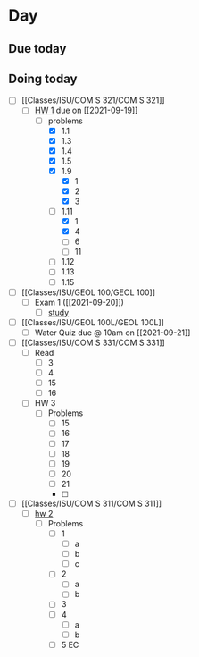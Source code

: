 

# Day 

## Due today


## Doing today
- [ ]  [[Classes/ISU/COM S 321/COM S 321]]
	- [ ]  [HW 1](https://canvas.iastate.edu/courses/85891/quizzes/360189) due on [[2021-09-19]]
		- [ ]  problems
			- [x]  1.1
			- [x]  1.3
			- [x]  1.4
			- [x]  1.5
			- [x]  1.9
				- [x]  1
				- [x]  2
				- [x]  3
			- [ ]  1.11
				- [x]  1
				- [x]  4
				- [ ]  6
				- [ ]  11
			- [ ]  1.12
			- [ ]  1.13
			- [ ]  1.15
- [ ] [[Classes/ISU/GEOL 100/GEOL 100]]
	- [ ] Exam 1 ([[2021-09-20]])
		- [ ] [study](https://canvas.iastate.edu/courses/82791/files/16421016?wrap=1) 
- [ ]  [[Classes/ISU/GEOL 100L/GEOL 100L]]
	- [ ]  Water Quiz due @ 10am on [[2021-09-21]]
- [ ] [[Classes/ISU/COM S 331/COM S 331]]
	- [ ] Read
		- [ ] 3
		- [ ] 4
		- [ ] 15
		- [ ] 16
	- [ ] HW 3
		- [ ] Problems
			- [ ] 15
			- [ ] 16
			- [ ] 17
			- [ ] 18
			- [ ] 19
			- [ ] 20
			- [ ] 21
			- [ ] 
- [ ]  [[Classes/ISU/COM S 311/COM S 311]]
	- [ ]  [hw 2](https://canvas.iastate.edu/courses/84877/assignments/1539995)
		- [ ]  Problems
			- [ ]  1
				- [ ]  a
				- [ ]  b
				- [ ]  c
			- [ ]  2
				- [ ]  a
				- [ ]  b
			- [ ]  3
			- [ ]  4
				- [ ]  a
				- [ ]  b
			- [ ]  5 EC